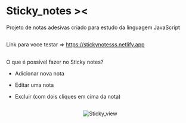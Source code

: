 # Sticky_notes  ><

Projeto de notas adesivas criado para estudo da linguagem JavaScript

##

Link para voce testar => https://stickynotesss.netlify.app

##

 O que é possível fazer no Sticky notes? 

* Adicionar nova nota
* Editar uma nota
* Excluir (com dois cliques em cima da nota)

  ##

<div align="center"> 
 <img align="center" alt="Sticky_view" src="https://cdn.discordapp.com/attachments/763971090128175107/958195645754253322/sticky_view.png">
</div>
